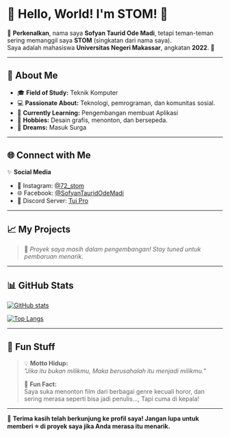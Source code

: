 # 🌟 Hello, World! I'm STOM! 🌟

👋 **Perkenalkan**, nama saya **Sofyan Taurid Ode Madi**, tetapi teman-teman sering memanggil saya **STOM** (singkatan dari nama saya).  
Saya adalah mahasiswa **Universitas Negeri Makassar**, angkatan **2022**. 🚀  

---

## 🎯 **About Me**
- 🎓 **Field of Study:** Teknik Komputer
- 💻 **Passionate About:** Teknologi, pemrograman, dan komunitas sosial.  
- 🌱 **Currently Learning:** Pengembangan membuat Aplikasi
- 🎨 **Hobbies:** Desain grafis, menonton, dan bersepeda.  
- 🚀 **Dreams:** Masuk Surga

---

## 🌐 **Connect with Me**

✨ **Social Media**  
- 📸 Instagram: [@72_stom](https://www.instagram.com/72_stom/)  
- 🌐 Facebook: [@SofyanTauridOdeMadi](https://facebook.com/SofyanTauridOdeMadi)  
- 💬 Discord Server: [Tui Pro](https://discord.tuipro.xyz/)

---

## 📈 **My Projects**

> 🚧 *Proyek saya masih dalam pengembangan! Stay tuned untuk pembaruan menarik.*

---

## 📊 **GitHub Stats**

[![GitHub stats](https://github-readme-stats.vercel.app/api?username=sofyantauridodemadi&show_icons=true&theme=radical)](https://github.com/sofyantauridodemadi)

[![Top Langs](https://github-readme-stats.vercel.app/api/top-langs/?username=sofyantauridodemadi&layout=compact&theme=radical)](https://github.com/sofyantauridodemadi)

---

## 🎨 **Fun Stuff**

> 💡 **Motto Hidup:**  
> _"Jika itu bukan milikmu, Maka berusahalah itu menjadi milikmu."_  
>  
> 🌈 **Fun Fact:**  
> Saya suka menonton film dari berbagai genre kecuali horor, dan sering merasa seperti bisa jadi penulis..., Tapi cuma di kepala!  

---

🎉 **Terima kasih telah berkunjung ke profil saya! Jangan lupa untuk memberi ⭐ di proyek saya jika Anda merasa itu menarik.**
